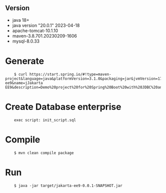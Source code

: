 ## Version
- java 18+ 
- java version "20.0.1" 2023-04-18
- apache-tomcat-10.1.10
- maven-3.8.701.20230209-1606
- mysql-8.0.33

# Generate
```
	$ curl https://start.spring.io/#!type=maven-project&language=java&platformVersion=3.1.0&packaging=jar&jvmVersion=17&groupId=com.kevinpina&artifactId=jakarta-ee9&name=jJakarta EE9&description=Demo%20project%20for%20Spring%20Boot%20with%20JDBC%20and%20JPA&packageName=com.kevinpina&dependencies=mysql
```

# Create Database enterprise
```
    exec script: init_script.sql
```

# Compile
```
	$ mvn clean compile package
```

# Run 
```
	$ java -jar target/jakarta-ee9-0.0.1-SNAPSHOT.jar
```
